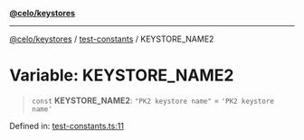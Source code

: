 [**@celo/keystores**](../../README.md)

***

[@celo/keystores](../../README.md) / [test-constants](../README.md) / KEYSTORE\_NAME2

# Variable: KEYSTORE\_NAME2

> `const` **KEYSTORE\_NAME2**: `"PK2 keystore name"` = `'PK2 keystore name'`

Defined in: [test-constants.ts:11](https://github.com/celo-org/developer-tooling/blob/master/packages/sdk/keystores/src/test-constants.ts#L11)
